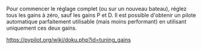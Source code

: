 Pour commencer le réglage complet (ou sur un nouveau bateau), réglez tous les gains à zéro, sauf les gains P et D. Il est possible d'obtenir un pilote automatique parfaitement utilisable (mais moins performant) en utilisant uniquement ces deux gains.

https://pypilot.org/wiki/doku.php?id=tuning_gains